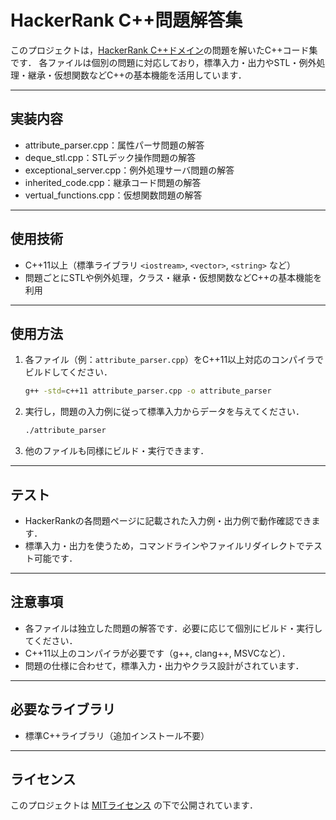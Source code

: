 # HackerRank C++問題解答集

このプロジェクトは，[HackerRank C++ドメイン](https://www.hackerrank.com/domains/cpp)の問題を解いたC++コード集です．
各ファイルは個別の問題に対応しており，標準入力・出力やSTL・例外処理・継承・仮想関数などC++の基本機能を活用しています．

---

## 実装内容

- attribute_parser.cpp：属性パーサ問題の解答
- deque_stl.cpp：STLデック操作問題の解答
- exceptional_server.cpp：例外処理サーバ問題の解答
- inherited_code.cpp：継承コード問題の解答
- vertual_functions.cpp：仮想関数問題の解答

---

## 使用技術

- C++11以上（標準ライブラリ `<iostream>`, `<vector>`, `<string>` など）
- 問題ごとにSTLや例外処理，クラス・継承・仮想関数などC++の基本機能を利用

---

## 使用方法

1. 各ファイル（例：`attribute_parser.cpp`）をC++11以上対応のコンパイラでビルドしてください．

    ```bash
    g++ -std=c++11 attribute_parser.cpp -o attribute_parser
    ```

2. 実行し，問題の入力例に従って標準入力からデータを与えてください．

    ```bash
    ./attribute_parser
    ```

3. 他のファイルも同様にビルド・実行できます．

---

## テスト

- HackerRankの各問題ページに記載された入力例・出力例で動作確認できます．
- 標準入力・出力を使うため，コマンドラインやファイルリダイレクトでテスト可能です．

---

## 注意事項

- 各ファイルは独立した問題の解答です．必要に応じて個別にビルド・実行してください．
- C++11以上のコンパイラが必要です（g++, clang++, MSVCなど）．
- 問題の仕様に合わせて，標準入力・出力やクラス設計がされています．

---

## 必要なライブラリ

- 標準C++ライブラリ（追加インストール不要）

---

## ライセンス

このプロジェクトは [MITライセンス](https://opensource.org/licenses/MIT) の下で公開されています．
